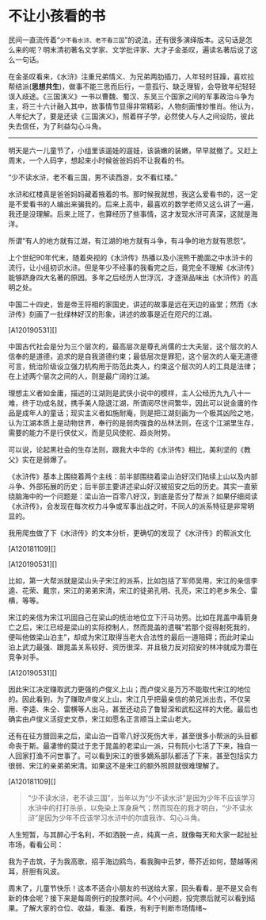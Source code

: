 # 不让小孩看的书

民间一直流传着“`少不看水浒、老不看三国`”的说法，还有很多演绎版本。这句话是怎么来的呢？明末清初著名文学家、文学批评家、大才子金圣叹，遍读名著后说了这么一句话。

在金圣叹看来，《水浒》注重兄弟情义、为兄弟两肋插刀，人年轻时狂躁，喜欢拉帮结派(**思想共生**)，做事不能三思而后行，一意孤行、缺乏理智，会导致年纪轻轻误入歧途。《三国演义》一书以曹魏、蜀汉、东吴三个国家之间的军事政治斗争为主，将三十六计融入其中，故事情节显得非常精彩，人物刻画惟妙惟肖。他认为，人年纪大了，要是还读《三国演义》，照着样子学，必然使人与人之间设防，彼此失去信任，为了利益勾心斗角。

--------------------------

明天是六一儿童节了，小组里该遛娃的遛娃，该装嫩的装嫩，早早就撤了。又赶上周末，一个人码字，想起来小时候爸爸妈妈不让我看的书。

“少不读水浒，老不看三国，男不读西游，女不看红楼。”

水浒和红楼真是爸爸妈妈藏着掖着的书。那时候我就想，我这么爱看书的，这一定是不爱看书的人编出来骗我的。后来上高中，最喜欢的数学老师又这么讲了一遍，我还是没理解。后来上班了，也算经历了些事情，这才发现水浒可真深，这就是海洋。

所谓“有人的地方就有江湖，有江湖的地方就有斗争，有斗争的地方就有恩怨“。

上个世纪90年代末，随着央视的《水浒传》热播以及小浣熊干脆面之中水浒卡的流行，让小组初识水浒。但是年少不经事的我看完之后，竟完全不理解《水浒传》能够跻身四大名著的原因。多年之后经历人世浮沉，才逐渐品味出《水浒传》的高明之处。

中国二十四史，皆是帝王将相的家国史，讲述的故事是远在天边的庙堂；然而《水浒传》刻画了一批绿林好汉的形象，讲述的故事是近在咫尺的江湖。

[A120190531][]

中国古代社会是分为三个层次的，最高层次是尊孔尚儒的士大夫层，这个层次的人信奉的是道德，追求的是自我道德约束；最低层次是罪犯，这个层次的人毫无道德可言，统治阶级设立强力机构用于防范此类人，约束这个层次的人的工具是法律；在上述两个层次之间的人，则是最广阔的江湖。

理想主义者如金庸，描述的江湖则是武侠小说中的模样，主人公经历九九八十一难，终于功成名就，携手美人隐退江湖，所谓阅尽世间繁华，因此可以说金庸的作品是成年人的童话；现实主义者如施耐庵，则是把江湖刻画为一个极其凶险之地，认为江湖本质上是动物世界，奉行的是弱肉强食的丛林法则，在这个江湖里生存，需要的能力不是行侠仗义，而是见风使舵、趋炎附势。

可以说，论起黑社会的生存法则，跟我大中华的《水浒传》相比，美利坚的《教父》实在是弱爆了。

《水浒传》基本上围绕着两个主线：前半部围绕着梁山泊好汉们陆续上山以及内部斗争、外部拓展的历史；后半部主要讲述梁山好汉被招安之后的历史。其实一直萦绕脑海中的一个问题是：梁山泊一百零八好汉，到底是否分了帮派？如果仔细阅读《水浒传》，会发现在每次权力斗争或军事出战之时，不同人的派系特征是非常明显的。

我用爬虫做了下《水浒传》的文本分析，更确切的发现了《水浒传》的帮派文化

[A120181109][]

[A120190531][]

比如，第一大帮派就是梁山头子宋江的派系，比如包括了军师吴用，宋江的亲信李逵、花荣、戴宗，宋江的弟弟宋清，宋江的徒弟孔明、孔亮，宋江的老乡朱仝、雷横，等等。

宋江的亲信为宋江巩固自己在梁山的统治地位立下汗马功劳。比如在晁盖中毒箭身亡之后，宋江已经是梁山的实际控制人，然而晁盖的遗嘱“若那个捉得射死我的，便叫他做梁山泊主”，却成为宋江取得当老大合法性的最后一道阻碍；而此时梁山泊上武力最强、跟晁盖关系较好、资历很深、并且极力反对招安的林冲就成为潜在竞争对手。

[A120190531][]

因此宋江决定赚取武力更强的卢俊义上山；而卢俊义是万万不能取代宋江的地位的。因此看到，为了赚取卢俊义上山，宋江几乎把最亲信的弟兄派出去，不仅吴用、李逵、朱仝、雷横等人出马，甚至还动员了鲁智深和武松这样的大佬。最后也确实由卢俊义活捉史文恭，宋江如愿名正言顺当上梁山老大。

还有在征方腊回来之后，梁山泊一百零八好汉死伤大半，甚至很多小帮派的头目都命丧于斯。最凄惨的莫过于忠于晁盖的老梁山一派，只有阮小七活了下来，独自一人回家打渔不问世事了。可以看到宋江的很多嫡系部队都活了下来，甚至包括实力很弱、宋江的亲弟弟宋清。如果这不是宋江的额外照顾就很难理解了。

[A120181109][]

> “少不读水浒，老不读三国”，当年以为“少不读水浒”是因为少年不应该学习水浒中的打打杀杀，以免染上浑身戾气；然而现在的我才明白，“少不读水浒”是因为少年不应该学习水浒中的尔虞我诈、勾心斗角。

人生短暂，与其醉心于名利，不如洒脱一点，纯真一点，就像每天和大家一起扯扯市场，看看公司：

我为子击筑，子为我高歌，招手海边鸥鸟，看我胸中云梦，蒂芥近如何，楚越等闲耳，肝胆有风波。

周末了，儿童节快乐！这本不适合小朋友的书送给大家，回头看看，是不是又会有新的体会呢？接下来是每周例行的投票时间。4个小问题，投完票后就可以看到结果。了解大家的仓位、收益，看涨、看跌，有利于判断市场情绪~

